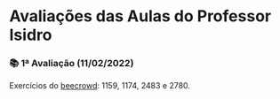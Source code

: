 # Avaliações das Aulas do Professor Isidro

### 📚  1ª Avaliação (11/02/2022)

Exercícios do [beecrowd](https://www.beecrowd.com.br/judge/en/login): 1159, 1174, 2483 e 2780. 


&nbsp;


